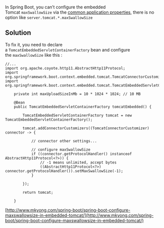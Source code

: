 In Spring Boot, you can’t configure the embedded Tomcat `maxSwallowSize` via the [common application properties](http://docs.spring.io/spring-boot/docs/current/reference/htmlsingle/#common-application-properties), there is no option like `server.tomcat.*.maxSwallowSize`

## Solution

To fix it, you need to declare a `TomcatEmbeddedServletContainerFactory` bean and configure the `maxSwallowSize` like this :

    //...
    import org.apache.coyote.http11.AbstractHttp11Protocol;
    import org.springframework.boot.context.embedded.tomcat.TomcatConnectorCustomizer;
    import org.springframework.boot.context.embedded.tomcat.TomcatEmbeddedServletContainerFactory;

        private int maxUploadSizeInMb = 10 * 1024 * 1024; // 10 MB

        @Bean
        public TomcatEmbeddedServletContainerFactory tomcatEmbedded() {

            TomcatEmbeddedServletContainerFactory tomcat = new TomcatEmbeddedServletContainerFactory();

            tomcat.addConnectorCustomizers((TomcatConnectorCustomizer) connector -> {

                // connector other settings...

                // configure maxSwallowSize
                if ((connector.getProtocolHandler() instanceof AbstractHttp11Protocol<?>)) {
                    // -1 means unlimited, accept bytes
                    ((AbstractHttp11Protocol<?>) connector.getProtocolHandler()).setMaxSwallowSize(-1);
                }

            });

            return tomcat;

        }

[http://www.mkyong.com/spring-boot/spring-boot-configure-maxswallowsize-in-embedded-tomcat/](http://www.mkyong.com/spring-boot/spring-boot-configure-maxswallowsize-in-embedded-tomcat/)
